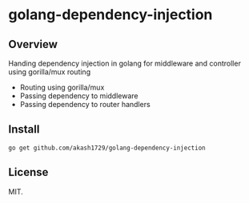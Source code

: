 # golang-dependency-injection

## Overview

Handing dependency injection in golang for middleware and controller using gorilla/mux routing

* Routing using gorilla/mux
* Passing dependency to middleware 
* Passing dependency to router handlers 




## Install

```
go get github.com/akash1729/golang-dependency-injection
```

## License

MIT.

